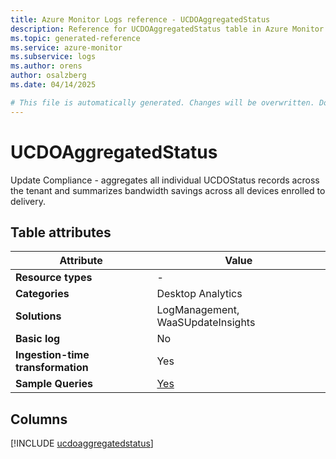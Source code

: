 ```yaml
---
title: Azure Monitor Logs reference - UCDOAggregatedStatus
description: Reference for UCDOAggregatedStatus table in Azure Monitor Logs.
ms.topic: generated-reference
ms.service: azure-monitor
ms.subservice: logs
ms.author: orens
author: osalzberg
ms.date: 04/14/2025

# This file is automatically generated. Changes will be overwritten. Do not change this file directly.
---
```


# UCDOAggregatedStatus

Update Compliance - aggregates all individual UCDOStatus records across the tenant and summarizes bandwidth savings across all devices enrolled to delivery.


## Table attributes

|Attribute|Value|
|---|---|
|**Resource types**|-|
|**Categories**|Desktop Analytics|
|**Solutions**| LogManagement, WaaSUpdateInsights|
|**Basic log**|No|
|**Ingestion-time transformation**|Yes|
|**Sample Queries**|[Yes](/azure/azure-monitor/reference/queries/ucdoaggregatedstatus)|



## Columns
  
[!INCLUDE [ucdoaggregatedstatus](~/reusable-content/ce-skilling/azure/includes/azure-monitor/reference/tables/ucdoaggregatedstatus-include.md)]
